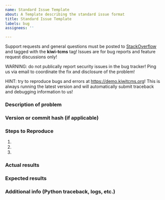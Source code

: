 ```yaml
---
name: Standard Issue Template
about: A Template describing the standard issue format  
title: Standard Issue Template
labels: bug
assignees: ''

---
```


Support requests and general questions must be posted to
[StackOverflow](https://stackoverflow.com/questions/tagged/kiwi-tcms)
and tagged with the **kiwi-tcms** tag! Issues are for bug reports and
feature request discussions only!


WARNING: do not publically report security issues in the bug tracker!
Ping us via email to coordinate the fix and disclosure of the problem!


HINT: try to reproduce bugs and errors at https://demo.kiwitcms.org!
This is always running the latest version and will automatically submit
traceback and debugging information to us!


### Description of problem


### Version or commit hash (if applicable)


### Steps to Reproduce

1.
2.
3.

### Actual results


### Expected results


### Additional info (Python traceback, logs, etc.)
